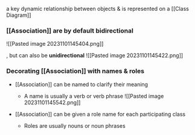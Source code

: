a key dynamic relationship between objects & is represented on a [[Class Diagram]]

### [[Association]] are by **default bidirectional**
![[Pasted image 20231101145404.png]]

, but can also be **unidirectional**
![[Pasted image 20231101145422.png]]

### Decorating [[Association]] with names & roles
- [[Association]] can be named to clarify their meaning
	- A name is usually a verb or verb phrase
![[Pasted image 20231101145542.png]]

- [[Association]] can be given a role name for each participating class
	- Roles are usually nouns or noun phrases